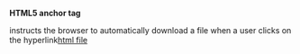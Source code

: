 **HTML5 anchor tag**

instructs the browser to automatically download a file when a user clicks on the hyperlink[html file](EvasionAndBypass/ClientSide/html)
